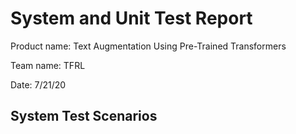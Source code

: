 # System and Unit Test Report

Product name: Text Augmentation Using Pre-Trained Transformers

Team name: TFRL

Date: 7/21/20

## System Test Scenarios

